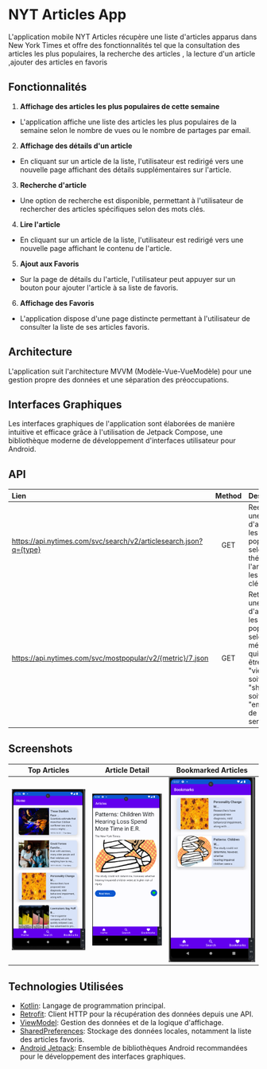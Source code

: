 
# NYT Articles App

L'application mobile NYT Articles récupère une liste d'articles apparus dans New York Times et offre des fonctionnalités tel que la consultation des articles les plus populaires, la recherche des articles , la lecture d'un article ,ajouter des articles en favoris

## Fonctionnalités
1. **Affichage des articles les plus populaires de cette semaine**
- L'application affiche une liste des articles les plus populaires de la semaine selon le nombre de vues ou le nombre de partages par email.

2. **Affichage des détails d'un article**
- En cliquant sur un article de la liste, l'utilisateur est redirigé vers une nouvelle page affichant des détails supplémentaires sur l'article.

3. **Recherche d'article**
- Une option de recherche est disponible, permettant à l'utilisateur de rechercher des articles spécifiques selon des mots clés.

4. **Lire l'article**
- En cliquant sur un article de la liste, l'utilisateur est redirigé vers une nouvelle page affichant le contenu de l'article.

5. **Ajout aux Favoris**
- Sur la page de détails du l'article, l'utilisateur peut appuyer sur un bouton pour ajouter l'article à sa liste de favoris.

6. **Affichage des Favoris**
- L'application dispose d'une page distincte permettant à l'utilisateur de consulter la liste de ses articles favoris.


## Architecture

L'application suit l'architecture MVVM (Modèle-Vue-VueModèle) pour une gestion propre des données et une séparation des préoccupations.

## Interfaces Graphiques

Les interfaces graphiques de l'application sont élaborées de manière intuitive et efficace grâce à l'utilisation de Jetpack Compose, une bibliothèque moderne de développement d'interfaces utilisateur pour Android.

## API
|        Lien       | Method |                                         Description                                        |
|:---------------------|:------:|:------------------------------------------------------------------------------------------|
| https://api.nytimes.com/svc/search/v2/articlesearch.json?q={type}    |  GET  | Reetourne une liste d'articles les plus populaires selon le théme de l'article ou les mots clés                                        |
| https://api.nytimes.com/svc/mostpopular/v2/{metric}/7.json        |  GET  | Retourne une liste d'articles les plus populaires selon la métrique qui peut être soit "viewed" soit "shared" soit "emailed" de cette semaine.                                       |

## Screenshots


|Top Articles| Article Detail | Bookmarked Articles | 
:-------------------------:|:-------------------------:|:-------------------------:|
| ![Top Articles](/1.png) | ![Article Detail](/2.png) | ![Bookmarked Articles](/3.png) |


## Technologies Utilisées

- [Kotlin](https://kotlinlang.org/): Langage de programmation principal.
- [Retrofit](https://square.github.io/retrofit/): Client HTTP pour la récupération des données depuis une API.
- [ViewModel](https://developer.android.com/topic/libraries/architecture/viewmodel): Gestion des données et de la logique d'affichage.
- [SharedPreferences](https://developer.android.com/training/data-storage/shared-preferences): Stockage des données locales, notamment la liste des articles favoris.
- [Android Jetpack](https://developer.android.com/jetpack): Ensemble de bibliothèques Android recommandées pour le développement des interfaces graphiques.
